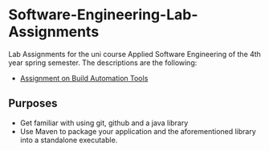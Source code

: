 # Software-Engineering-Lab-Assignments
Lab Assignments for the uni course Applied Software Engineering of the 4th year spring semester. The descriptions are the following:
* [Assignment on Build Automation Tools](https://edu.dmst.aueb.gr/pluginfile.php/19415/mod_resource/content/1/Lab-Assignment-2.pdf)

## Purposes
- Get familiar with using git, github and a java library
- Use Maven to package your application and the aforementioned library
into a standalone executable.
